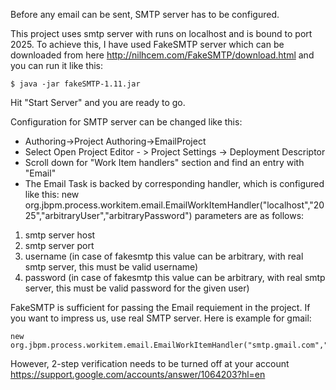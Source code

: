 Before any email can be sent, SMTP server has to be configured.

This project uses smtp server with runs on localhost and is bound to port 2025.
To achieve this, I have used FakeSMTP server which can be downloaded from here
http://nilhcem.com/FakeSMTP/download.html
and you can run it like this:

```
$ java -jar fakeSMTP-1.11.jar
```

Hit "Start Server" and you are ready to go.

Configuration for SMTP server can be changed like this:

* Authoring->Project Authoring->EmailProject
* Select Open Project Editor - > Project Settings -> Deployment Descriptor
* Scroll down for "Work Item handlers" section and find an entry with "Email"
* The Email Task is backed by corresponding handler, which is configured like this:
new org.jbpm.process.workitem.email.EmailWorkItemHandler("localhost","2025","arbitraryUser","arbitraryPassword")
parameters are as follows:
1. smtp server host
2. smtp server port
3. username (in case of fakesmtp this value can be arbitrary, with real smtp server, this must be valid username)
4. password (in case of fakesmtp this value can be arbitrary, with real smtp server, this must be valid password for the given user) 

FakeSMTP is sufficient for passing the Email requiement in the project.
If you want to impress us, use real SMTP server. Here is example for gmail:
```
new org.jbpm.process.workitem.email.EmailWorkItemHandler("smtp.gmail.com","587","your@gmail.com","password",true)
```

However, 2-step verification needs to be turned off at your account
https://support.google.com/accounts/answer/1064203?hl=en